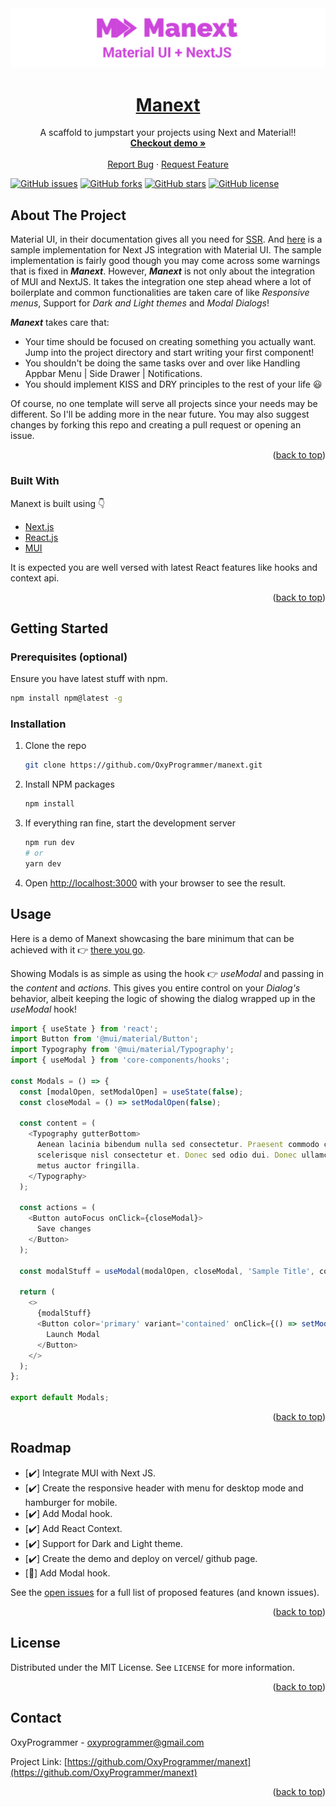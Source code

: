 <div id="top"></div>

<div align="center">
  <a href="https://github.com/OxyProgrammer/manext">
    <img src="Banner.png" alt="Logo" width="790">
  </a>
  <br/>
  <h1 align="center"><u>Manext</u></h1>

  <p align="center">
    A scaffold to jumpstart your projects using Next and Material!!
    <br />
    <a href="https://manext.vercel.app/" target="_blank"><strong>Checkout demo »</strong></a>
    <br />
    <br />
    <a href="https://github.com/OxyProgrammer/manext/issues">Report Bug</a>
    ·
    <a href="https://github.com/OxyProgrammer/manext/issues">Request Feature</a>
  </p>
  </div>

[![GitHub issues](https://img.shields.io/github/issues/OxyProgrammer/manext?style=for-the-badge)](https://github.com/OxyProgrammer/manext/issues)
[![GitHub forks](https://img.shields.io/github/forks/OxyProgrammer/manext?style=for-the-badge)](https://github.com/OxyProgrammer/manext/network)
[![GitHub stars](https://img.shields.io/github/stars/OxyProgrammer/manext?style=for-the-badge)](https://github.com/OxyProgrammer/manext/stargazers)
[![GitHub license](https://img.shields.io/github/license/OxyProgrammer/manext?style=for-the-badge)](https://github.com/OxyProgrammer/manext/blob/main/LICENSE)

<!-- ABOUT THE PROJECT -->

## About The Project

Material UI, in their documentation gives all you need for [SSR](https://mui.com/guides/server-rendering/). And [here](https://github.com/mui-org/material-ui/tree/HEAD/examples/nextjs) is a sample implementation for Next JS integration with Material UI. The sample implementation is fairly good though you may come across some warnings that is fixed in **_Manext_**. However, **_Manext_** is not only about the integration of MUI and NextJS. It takes the integration one step ahead where a lot of boilerplate and common functionalities are taken care of like _Responsive menus_, Support for _Dark and Light themes_ and _Modal Dialogs_!

**_Manext_** takes care that:

- Your time should be focused on creating something you actually want. Jump into the project directory and start writing your first component!
- You shouldn't be doing the same tasks over and over like Handling Appbar Menu | Side Drawer | Notifications.
- You should implement KISS and DRY principles to the rest of your life 😃

Of course, no one template will serve all projects since your needs may be different. So I'll be adding more in the near future. You may also suggest changes by forking this repo and creating a pull request or opening an issue.

<p align="right">(<a href="#top">back to top</a>)</p>

### Built With

Manext is built using 👇

- [Next.js](https://nextjs.org/)
- [React.js](https://reactjs.org/)
- [MUI](https://mui.com/)

It is expected you are well versed with latest React features like hooks and context api.

<p align="right">(<a href="#top">back to top</a>)</p>

## Getting Started

### Prerequisites (optional)

Ensure you have latest stuff with npm.

```sh
npm install npm@latest -g
```

### Installation

1. Clone the repo
   ```sh
   git clone https://github.com/OxyProgrammer/manext.git
   ```
2. Install NPM packages
   ```sh
   npm install
   ```
3. If everything ran fine, start the development server
   ```bash
   npm run dev
   # or
   yarn dev
   ```
4. Open [http://localhost:3000](http://localhost:3000) with your browser to see the result.

<!-- USAGE EXAMPLES -->

## Usage

Here is a demo of Manext showcasing the bare minimum that can be achieved with it 👉
[there you go](https://manext.vercel.app/).

Showing Modals is as simple as using the hook 👉 _useModal_ and passing in the _content_ and _actions_.
This gives you entire control on your _Dialog's_ behavior, albeit keeping the logic of showing the dialog wrapped up in the _useModal_ hook!

```javascript
import { useState } from 'react';
import Button from '@mui/material/Button';
import Typography from '@mui/material/Typography';
import { useModal } from 'core-components/hooks';

const Modals = () => {
  const [modalOpen, setModalOpen] = useState(false);
  const closeModal = () => setModalOpen(false);

  const content = (
    <Typography gutterBottom>
      Aenean lacinia bibendum nulla sed consectetur. Praesent commodo cursus magna, vel
      scelerisque nisl consectetur et. Donec sed odio dui. Donec ullamcorper nulla non
      metus auctor fringilla.
    </Typography>
  );

  const actions = (
    <Button autoFocus onClick={closeModal}>
      Save changes
    </Button>
  );

  const modalStuff = useModal(modalOpen, closeModal, 'Sample Title', content, actions);

  return (
    <>
      {modalStuff}
      <Button color='primary' variant='contained' onClick={() => setModalOpen(true)}>
        Launch Modal
      </Button>
    </>
  );
};

export default Modals;
```

<p align="right">(<a href="#top">back to top</a>)</p>

<!-- ROADMAP -->

## Roadmap

- [✔️] Integrate MUI with Next JS.
- [✔️] Create the responsive header with menu for desktop mode and hamburger for mobile.
- [✔️] Add Modal hook.
- [✔️] Add React Context.
- [✔️] Support for Dark and Light theme.
- [✔️] Create the demo and deploy on vercel/ github page.
- [🚧] Add Modal hook.

See the [open issues](https://github.com/OxyProgrammer/manext/issues) for a full list of proposed features (and known issues).

<p align="right">(<a href="#top">back to top</a>)</p>

<!-- LICENSE -->

## License

Distributed under the MIT License. See `LICENSE` for more information.

<p align="right">(<a href="#top">back to top</a>)</p>

<!-- CONTACT -->

## Contact

OxyProgrammer - oxyprogrammer@gmail.com

Project Link: [https://github.com/OxyProgrammer/manext](https://github.com/OxyProgrammer/manext)

<p align="right">(<a href="#top">back to top</a>)</p>
